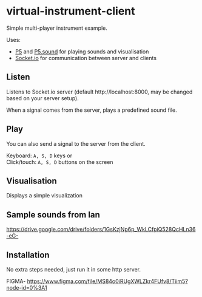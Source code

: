 # virtual-instrument-client

Simple multi-player instrument example. 

Uses:
- [P5](https://p5js.org/) and [P5.sound](https://p5js.org/reference/#/libraries/p5.sound) for playing sounds and visualisation
- [Socket.io](https://socket.io/) for communication between server and clients 

## Listen
Listens to Socket.io server (default http://localhost:8000, may be changed based on your server setup).

When a signal comes from the server, plays a predefined sound file. 

## Play
You can also send a signal to the server from the client.

Keyboard: ```A, S, D``` keys or  
Click/touch: ```A, S, D``` buttons on the screen

## Visualisation
Displays a simple visualization 

## Sample sounds from Ian

https://drive.google.com/drive/folders/1GsKzjNp6p_WkLCfpiQ528QcHLn36-eG-

## Installation

No extra steps needed, just run it in some http server. 


FIGMA-
https://www.figma.com/file/MS84o0iRUgXWLZkr4FUfv8/Tiim5?node-id=0%3A1

